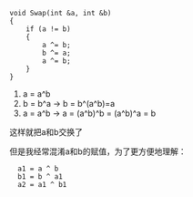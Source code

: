     void Swap(int &a, int &b)  
    {  
        if (a != b)  
        {  
            a ^= b;  
            b ^= a;  
            a ^= b;  
        }  
    }  
    
1.   a = a^b
2.   b = b^a   ->  b = b^(a^b)=a
3.   a = a^b   ->  a = (a^b)^b = (a^b)^a = b
      
这样就把a和b交换了
      
但是我经常混淆a和b的赋值，为了更方便地理解：
  
      a1 = a ^ b
      b1 = b ^ a1
      a2 = a1 ^ b1
      
      
